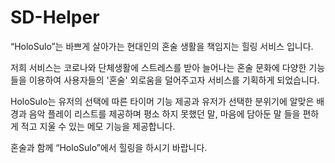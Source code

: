 # SD-Helper

“HoloSulo”는 바쁘게 살아가는 현대인의 혼술 생활을 책임지는 힐링 서비스 입니다.

저희 서비스는 코로나와 단체생활에 스트레스를 받아 늘어나는 혼술 문화에
다양한 기능들을 이용하여 사용자들의 '혼술' 외로움을 덜어주고자 서비스를 기획하게 되었습니다.

HoloSulo는 유저의 선택에 따른 타이머 기능 제공과
유저가 선택한 분위기에 알맞은 배경과 음악 플레이 리스트를 제공하며
평소 하지 못했던 말, 마음에 담아둔 말 들을 편하게 적고 지울 수 있는 메모 기능을 제공합니다.   

혼술과 함께 “HoloSulo”에서 힐링을 하시기 바랍니다.
